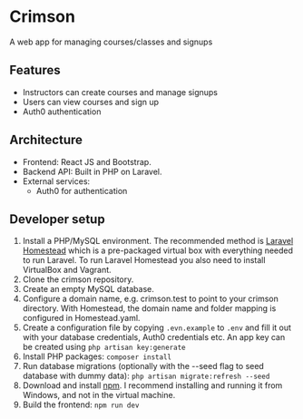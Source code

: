 # Crimson
A web app for managing courses/classes and signups

## Features

* Instructors can create courses and manage signups
* Users can view courses and sign up
* Auth0 authentication

## Architecture

* Frontend: React JS and Bootstrap.
* Backend API: Built in PHP on Laravel.
* External services:
  * Auth0 for authentication

## Developer setup

1. Install a PHP/MySQL environment. The recommended method is [Laravel Homestead](https://laravel.com/docs/5.6/homestead) which is a pre-packaged virtual box with everything needed to run Laravel. To run Laravel Homestead you also need to install VirtualBox and Vagrant.
2. Clone the crimson repository.
3. Create an empty MySQL database.
4. Configure a domain name, e.g. crimson.test to point to your crimson directory. With Homestead, the domain name and folder mapping is configured in Homestead.yaml.
5. Create a configuration file by copying `.evn.example` to `.env` and fill it out with your database credentials, Auth0 credentials etc. An app key can be created using `php artisan key:generate`
6. Install PHP packages: `composer install`
7. Run database migrations (optionally with the --seed flag to seed database with dummy data): `php artisan migrate:refresh --seed`
8. Download and install [npm](https://www.npmjs.com/get-npm). I recommend installing and running it from Windows, and not in the virtual machine.
9. Build the frontend: `npm run dev`
